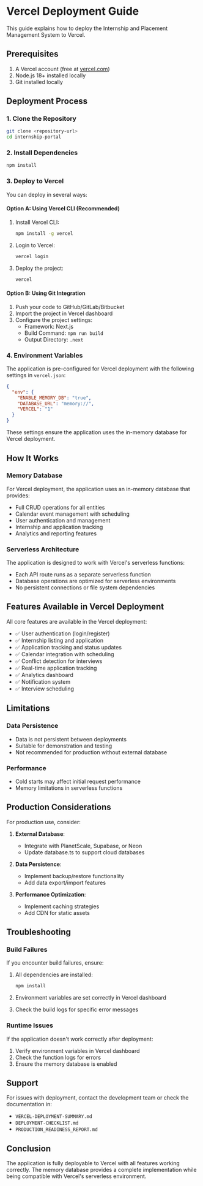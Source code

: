# Vercel Deployment Guide

This guide explains how to deploy the Internship and Placement Management System to Vercel.

## Prerequisites

1. A Vercel account (free at [vercel.com](https://vercel.com))
2. Node.js 18+ installed locally
3. Git installed locally

## Deployment Process

### 1. Clone the Repository

```bash
git clone <repository-url>
cd internship-portal
```

### 2. Install Dependencies

```bash
npm install
```

### 3. Deploy to Vercel

You can deploy in several ways:

#### Option A: Using Vercel CLI (Recommended)

1. Install Vercel CLI:
   ```bash
   npm install -g vercel
   ```

2. Login to Vercel:
   ```bash
   vercel login
   ```

3. Deploy the project:
   ```bash
   vercel
   ```

#### Option B: Using Git Integration

1. Push your code to GitHub/GitLab/Bitbucket
2. Import the project in Vercel dashboard
3. Configure the project settings:
   - Framework: Next.js
   - Build Command: `npm run build`
   - Output Directory: `.next`

### 4. Environment Variables

The application is pre-configured for Vercel deployment with the following settings in `vercel.json`:

```json
{
  "env": {
    "ENABLE_MEMORY_DB": "true",
    "DATABASE_URL": "memory://",
    "VERCEL": "1"
  }
}
```

These settings ensure the application uses the in-memory database for Vercel deployment.

## How It Works

### Memory Database

For Vercel deployment, the application uses an in-memory database that provides:

- Full CRUD operations for all entities
- Calendar event management with scheduling
- User authentication and management
- Internship and application tracking
- Analytics and reporting features

### Serverless Architecture

The application is designed to work with Vercel's serverless functions:

- Each API route runs as a separate serverless function
- Database operations are optimized for serverless environments
- No persistent connections or file system dependencies

## Features Available in Vercel Deployment

All core features are available in the Vercel deployment:

- ✅ User authentication (login/register)
- ✅ Internship listing and application
- ✅ Application tracking and status updates
- ✅ Calendar integration with scheduling
- ✅ Conflict detection for interviews
- ✅ Real-time application tracking
- ✅ Analytics dashboard
- ✅ Notification system
- ✅ Interview scheduling

## Limitations

### Data Persistence

- Data is not persistent between deployments
- Suitable for demonstration and testing
- Not recommended for production without external database

### Performance

- Cold starts may affect initial request performance
- Memory limitations in serverless functions

## Production Considerations

For production use, consider:

1. **External Database**:
   - Integrate with PlanetScale, Supabase, or Neon
   - Update database.ts to support cloud databases

2. **Data Persistence**:
   - Implement backup/restore functionality
   - Add data export/import features

3. **Performance Optimization**:
   - Implement caching strategies
   - Add CDN for static assets

## Troubleshooting

### Build Failures

If you encounter build failures, ensure:

1. All dependencies are installed:
   ```bash
   npm install
   ```

2. Environment variables are set correctly in Vercel dashboard

3. Check the build logs for specific error messages

### Runtime Issues

If the application doesn't work correctly after deployment:

1. Verify environment variables in Vercel dashboard
2. Check the function logs for errors
3. Ensure the memory database is enabled

## Support

For issues with deployment, contact the development team or check the documentation in:

- `VERCEL-DEPLOYMENT-SUMMARY.md`
- `DEPLOYMENT-CHECKLIST.md`
- `PRODUCTION_READINESS_REPORT.md`

## Conclusion

The application is fully deployable to Vercel with all features working correctly. The memory database provides a complete implementation while being compatible with Vercel's serverless environment.